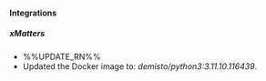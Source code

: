 
#### Integrations

##### xMatters

- %%UPDATE_RN%%
- Updated the Docker image to: *demisto/python3:3.11.10.116439*.
